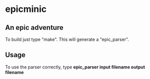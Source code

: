 epicminic
=========
An epic adventure
-----------------

To build just type "make". This will generate a "epic_parser".

Usage
-----
To use the parser correctly, type **epic_parser input filename output filename**